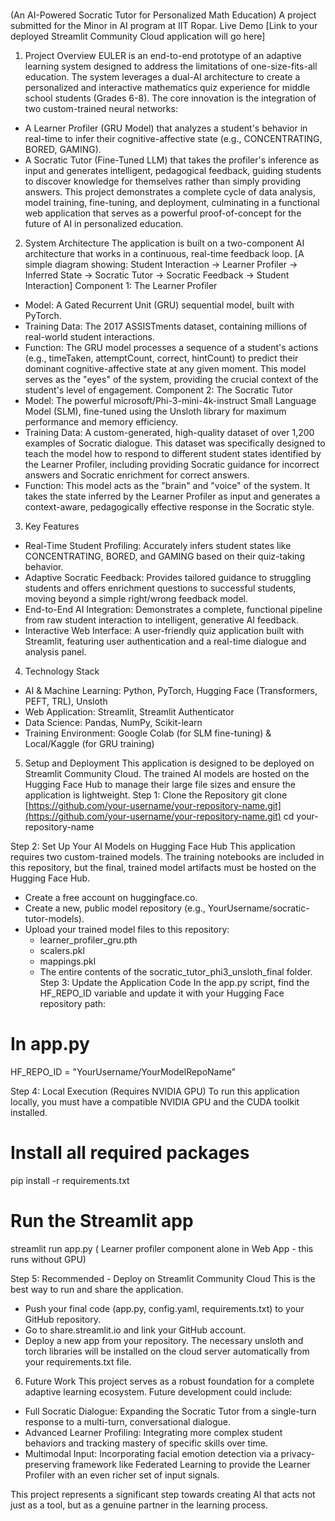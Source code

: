 # 
(An AI-Powered Socratic Tutor for Personalized Math Education) 
A project submitted for the Minor in AI program at IIT Ropar.
Live Demo
[Link to your deployed Streamlit Community Cloud application will go here]
1. Project Overview
EULER is an end-to-end prototype of an adaptive learning system designed to address the limitations of one-size-fits-all education. The system leverages a dual-AI architecture to create a personalized and interactive mathematics quiz experience for middle school students (Grades 6-8).
The core innovation is the integration of two custom-trained neural networks:
 * A Learner Profiler (GRU Model) that analyzes a student's behavior in real-time to infer their cognitive-affective state (e.g., CONCENTRATING, BORED, GAMING).
 * A Socratic Tutor (Fine-Tuned LLM) that takes the profiler's inference as input and generates intelligent, pedagogical feedback, guiding students to discover knowledge for themselves rather than simply providing answers.
This project demonstrates a complete cycle of data analysis, model training, fine-tuning, and deployment, culminating in a functional web application that serves as a powerful proof-of-concept for the future of AI in personalized education.
2. System Architecture
The application is built on a two-component AI architecture that works in a continuous, real-time feedback loop.
[A simple diagram showing: Student Interaction -> Learner Profiler -> Inferred State -> Socratic Tutor -> Socratic Feedback -> Student Interaction]
Component 1: The Learner Profiler
 * Model: A Gated Recurrent Unit (GRU) sequential model, built with PyTorch.
 * Training Data: The 2017 ASSISTments dataset, containing millions of real-world student interactions.
 * Function: The GRU model processes a sequence of a student's actions (e.g., timeTaken, attemptCount, correct, hintCount) to predict their dominant cognitive-affective state at any given moment. This model serves as the "eyes" of the system, providing the crucial context of the student's level of engagement.
Component 2: The Socratic Tutor
 * Model: The powerful microsoft/Phi-3-mini-4k-instruct Small Language Model (SLM), fine-tuned using the Unsloth library for maximum performance and memory efficiency.
 * Training Data: A custom-generated, high-quality dataset of over 1,200 examples of Socratic dialogue. This dataset was specifically designed to teach the model how to respond to different student states identified by the Learner Profiler, including providing Socratic guidance for incorrect answers and Socratic enrichment for correct answers.
 * Function: This model acts as the "brain" and "voice" of the system. It takes the state inferred by the Learner Profiler as input and generates a context-aware, pedagogically effective response in the Socratic style.
3. Key Features
 * Real-Time Student Profiling: Accurately infers student states like CONCENTRATING, BORED, and GAMING based on their quiz-taking behavior.
 * Adaptive Socratic Feedback: Provides tailored guidance to struggling students and offers enrichment questions to successful students, moving beyond a simple right/wrong feedback model.
 * End-to-End AI Integration: Demonstrates a complete, functional pipeline from raw student interaction to intelligent, generative AI feedback.
 * Interactive Web Interface: A user-friendly quiz application built with Streamlit, featuring user authentication and a real-time dialogue and analysis panel.
4. Technology Stack
 * AI & Machine Learning: Python, PyTorch, Hugging Face (Transformers, PEFT, TRL), Unsloth
 * Web Application: Streamlit, Streamlit Authenticator
 * Data Science: Pandas, NumPy, Scikit-learn
 * Training Environment: Google Colab (for SLM fine-tuning) & Local/Kaggle (for GRU training)
5. Setup and Deployment
This application is designed to be deployed on Streamlit Community Cloud. The trained AI models are hosted on the Hugging Face Hub to manage their large file sizes and ensure the application is lightweight.
Step 1: Clone the Repository
git clone [https://github.com/your-username/your-repository-name.git](https://github.com/your-username/your-repository-name.git)
cd your-repository-name

Step 2: Set Up Your AI Models on Hugging Face Hub
This application requires two custom-trained models. The training notebooks are included in this repository, but the final, trained model artifacts must be hosted on the Hugging Face Hub.
 * Create a free account on huggingface.co.
 * Create a new, public model repository (e.g., YourUsername/socratic-tutor-models).
 * Upload your trained model files to this repository:
   * learner_profiler_gru.pth
   * scalers.pkl
   * mappings.pkl
   * The entire contents of the socratic_tutor_phi3_unsloth_final folder.
Step 3: Update the Application Code
In the app.py script, find the HF_REPO_ID variable and update it with your Hugging Face repository path:
# In app.py
HF_REPO_ID = "YourUsername/YourModelRepoName"

Step 4: Local Execution (Requires NVIDIA GPU)
To run this application locally, you must have a compatible NVIDIA GPU and the CUDA toolkit installed.
# Install all required packages
pip install -r requirements.txt

# Run the Streamlit app
streamlit run app.py ( Learner profiler component alone in Web App - this runs without GPU) 

Step 5: Recommended - Deploy on Streamlit Community Cloud
This is the best way to run and share the application.
 * Push your final code (app.py, config.yaml, requirements.txt) to your GitHub repository.
 * Go to share.streamlit.io and link your GitHub account.
 * Deploy a new app from your repository. The necessary unsloth and torch libraries will be installed on the cloud server automatically from your requirements.txt file.
6. Future Work
This project serves as a robust foundation for a complete adaptive learning ecosystem. Future development could include:
 * Full Socratic Dialogue: Expanding the Socratic Tutor from a single-turn response to a multi-turn, conversational dialogue.
 * Advanced Learner Profiling: Integrating more complex student behaviors and tracking mastery of specific skills over time.
 * Multimodal Input: Incorporating facial emotion detection via a privacy-preserving framework like Federated Learning to provide the Learner Profiler with an even richer set of input signals.

This project represents a significant step towards creating AI that acts not just as a tool, but as a genuine partner in the learning process.
